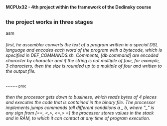 #### MCPUx32 - 4th project within the framework of the Dedinsky course<br/>

<sub>the project works in three stages<sub>  
 ------  
asm
###### first, he assembler converts the text of a program written in a special DSL language and encodes each word of the program with a bytecode, which is specified in DEF_COMMANDS.sh. Comments, [db command] are encoded character by character and if the string is not multiple of four, for example, 3 characters, then the size is rounded up to a multiple of four and written to the output file. 
 <sub>------- 
proc  
###### then the processor gets down to business, which reads bytes of 4 pieces and executes the code that is contained in the binary file. The processor implements jumps commands (all different conditions a _ b, where "_" is any sign from \[==, <,>, <=,> =\] the processor stores values in the stack and in RAM, to which it can contact at any time of program execution.
 
